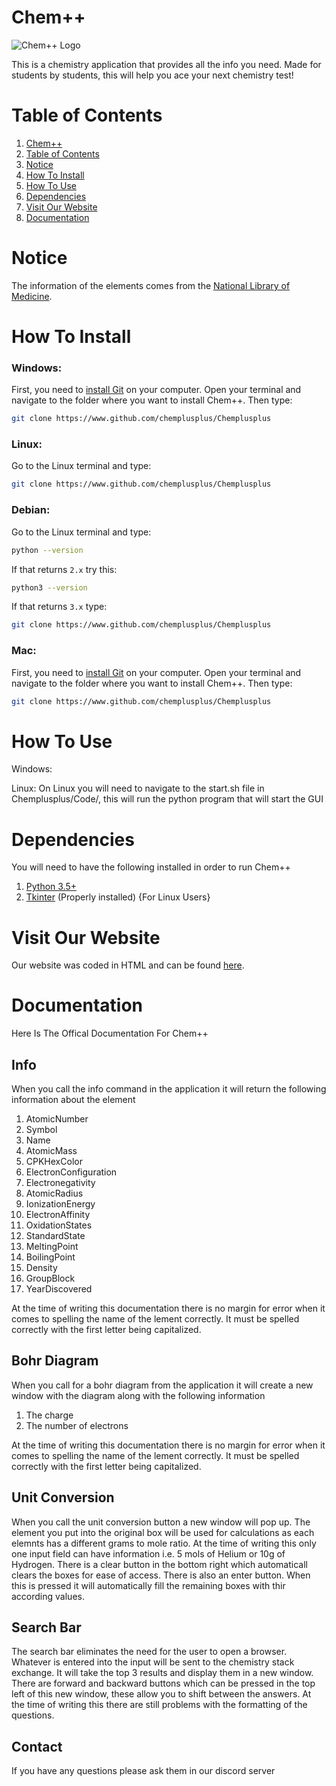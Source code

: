 # Chem++
![Chem++ Logo](https://github.com/MakusFrig/Chemplusplus/blob/main/Chem%2B%2B%20Logo/Chem%2B%2B_Secondary.png?raw=true)

This is a chemistry application that provides all the info you need. Made for students by students, this will help you ace your next chemistry test!

# Table of Contents

 1. [Chem++](#chem)
 2. [Table of Contents](#table-of-contents)
 3. [Notice](#notice)
 4. [How To Install](#how-to-install)
 5. [How To Use](#how-to-use)
 6. [Dependencies](#dependencies)
 7. [Visit Our Website](#visit-our-website)
 8. [Documentation](#documentation)



# Notice
The information of the elements comes from the [National Library of Medicine](https://pubchem.ncbi.nlm.nih.gov/periodic-table/).

# How To Install
### Windows:
First, you need to [install Git](https://www.jcchouinard.com/install-git/) on your computer.
Open your terminal and navigate to the folder where you want to install Chem++. Then type:
```sh
git clone https://www.github.com/chemplusplus/Chemplusplus
```
### Linux:
Go to the Linux terminal and type:
```sh
git clone https://www.github.com/chemplusplus/Chemplusplus
```
### Debian:
Go to the Linux terminal and type:
```sh
python --version
```
If that returns `2.x` try this:
```sh
python3 --version
```
If that returns `3.x` type:
```sh
git clone https://www.github.com/chemplusplus/Chemplusplus
```
### Mac:
First, you need to [install Git](https://www.jcchouinard.com/install-git/) on your computer.
Open your terminal and navigate to the folder where you want to install Chem++. Then type:
```sh
git clone https://www.github.com/chemplusplus/Chemplusplus
```
# How To Use
Windows:

Linux:
On Linux you will need to navigate to the start.sh file in Chemplusplus/Code/, this will run the python program that will start the GUI 

# Dependencies
You will need to have the following installed in order to run Chem++
1. [Python 3.5+](https://www.python.org/)
2. [Tkinter](https://docs.python.org/3/library/tkinter.html) (Properly installed) {For Linux Users}

# Visit Our Website
Our website was coded in HTML and can be found [here](https://chemplusplus.github.io).

# Documentation
Here Is The Offical Documentation For Chem++
## Info

When you call the info command in the application it will return the following information about the element

1. AtomicNumber
2. Symbol
3. Name
4. AtomicMass
5. CPKHexColor
6. ElectronConfiguration
7. Electronegativity
8. AtomicRadius
9. IonizationEnergy
10. ElectronAffinity
11. OxidationStates
12. StandardState
13. MeltingPoint
14. BoilingPoint
15. Density
16. GroupBlock
17. YearDiscovered

At the time of writing this documentation there is no margin for error when it comes to spelling the name of the lement correctly. It must be spelled correctly with the first letter being capitalized.

## Bohr Diagram

When you call for a bohr diagram from the application it will create a new window with the diagram along with the following information

1. The charge
2. The number of electrons

At the time of writing this documentation there is no margin for error when it comes to spelling the name of the lement correctly. It must be spelled correctly with the first letter being capitalized.

## Unit Conversion

When you call the unit conversion button a new window will pop up. The element you put into the original box will be used for calculations as each elemnts has a different grams to mole ratio. At the time of writing this only one input field can have information i.e. 5 mols of Helium or 10g of Hydrogen. There is a clear button in the bottom right which automaticall clears the boxes for ease of access. There is also an enter button. When this is pressed it will automatically fill the remaining boxes with thir according values.

## Search Bar

The search bar eliminates the need for the user to open a browser. Whatever is entered into the input will be sent to the chemistry stack exchange. It will take the top 3 results and display them in a new window. There are forward and backward buttons which can be pressed in the top left of this new window, these allow you to shift between the answers. At the time of writing this there are still problems with the formatting of the questions.

## Contact

If you have any questions please ask them in our discord server
